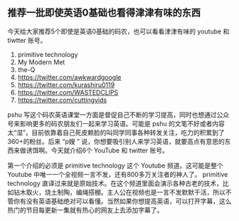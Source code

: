 推荐一批即使英语0基础也看得津津有味的东西
---

今天给大家推荐5个即使是英语0基础的码农，也可以看看津津有味的 youtube 和 tiwtter 账号。

1. primitive technology
3. My Modern Met
4. the-Q
5. https://twitter.com/awkwardgoogle
6. https://twitter.com/kurashiru0119
7. https://twitter.com/WASTEDCLlPS
8. https://twitter.com/cuttingvids

pshu 写这个码农英语课堂一方面是督促自己不断的学习提高，同时也想通过公众号来影响更多的码农朋友们一起来学习英语。可能是 pshu 的文笔不好或者内容太“湿”，目前依靠着自己死皮赖脸的叫同学同事各种转发关注，吃力的积累到了360+的粉丝。后来 “p嫂 ” 说，你想要吸引别人来学习英语，就要高点有意思的东西来做诱饵啊。今天就介绍6个 YouTube 和 twitter 账号。

第一个介绍的必须是 primitive technology 这个 Youtube 频道。这可能是整个 Youtube 中唯一一个全视频一言不发，还有800多万关注者的神人了。 primitive technology 直译过来就是原始技术。在这个频道里面会演示各种古老的技术，比如钻木取火，烧土制陶，编绳搭棚。主人公在视频也是一言不发默默干活，所以不管你有没有英语基础绝对可以看懂。当然如果你想提高英语，可以打开字幕，这么热门的节目每更新一集就有热心的网友上去添加字幕了。



<!--stackedit_data:
eyJoaXN0b3J5IjpbLTU4NDcwNTA5MCwtMTE1NzYyMTE5MSwtMT
Y3MjE5ODA1MywxOTQzNjIwMjQsLTEyMjIyMzAxMjksLTM5NDQz
OTg3MCwyMDI5ODE4NjM0LDE1NTUwNDY4ODYsMTcyODc1MTMwNy
wtMzk3MTYzNzM1XX0=
-->
